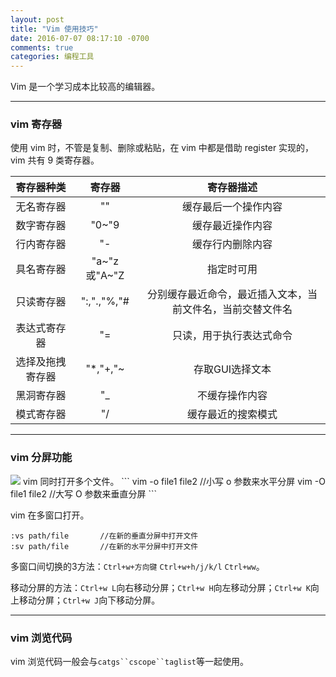 ```yaml
---
layout: post
title: "Vim 使用技巧"
date: 2016-07-07 08:17:10 -0700
comments: true
categories: 编程工具
---
```


Vim 是一个学习成本比较高的编辑器。
<!--more-->

---
### vim 寄存器

使用 vim 时，不管是复制、删除或粘贴，在 vim 中都是借助 register 实现的，vim 共有 9 类寄存器。


寄存器种类         |  寄存器  |寄存器描述             
:----------------:|:--------:|:---------------------:
无名寄存器         |  ""           |缓存最后一个操作内容   
数字寄存器         |  "0~"9        |缓存最近操作内容       
行内寄存器         |  "-           |缓存行内删除内容
具名寄存器         |  "a~"z或"A~"Z | 指定时可用
只读寄存器         |  ":,".,"%,"#  |分别缓存最近命令，最近插入文本，当前文件名，当前交替文件名
表达式寄存器       |  "=           |只读，用于执行表达式命令
选择及拖拽寄存器    |  "*,"+,"~  |存取GUI选择文本
黑洞寄存器         |  "_        | 不缓存操作内容
模式寄存器         |  "/        |缓存最近的搜索模式


---
### vim 分屏功能
<image src="/images/vim_split_screen.png">
vim 同时打开多个文件。
```
vim -o file1 file2 		//小写 o 参数来水平分屏
vim -O file1 file2 		//大写 O 参数来垂直分屏
```

vim 在多窗口打开。
```
:vs path/file		//在新的垂直分屏中打开文件
:sv path/file       //在新的水平分屏中打开文件
```

多窗口间切换的3方法：`Ctrl+w+方向键` `Ctrl+w+h/j/k/l` `Ctrl+ww`。

移动分屏的方法：`Ctrl+w L`向右移动分屏；`Ctrl+w H`向左移动分屏；`Ctrl+w K`向上移动分屏；`Ctrl+w J`向下移动分屏。

---
### vim 浏览代码
vim 浏览代码一般会与`catgs``cscope``taglist`等一起使用。 


